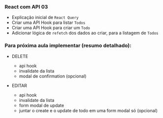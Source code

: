 ### React com API 03

- Explicação inicial de `React Query`
- Criar uma API Hook para listar `Todos`
- Criar uma API Hook para criar um `Todo`
- Adicionar lógica de `refetch` dos dados ao criar, para a listagem de `Todos`

### Para próxima aula implementar (resumo detalhado):

- DELETE

  - api hook
  - invalidate da lista
  - modal de confirmation (opcional)

- EDITAR
  - api hook
  - invalidate da lista
  - form modal de update
  - juntar o create e o update de todo em uma form modal só (opcional)
